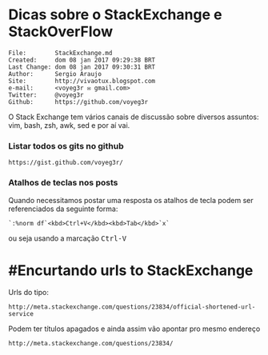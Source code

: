 # Dicas sobre o StackExchange e StackOverFlow

    File:		 StackExchange.md
    Created:	 dom 08 jan 2017 09:29:38 BRT
    Last Change: dom 08 jan 2017 09:30:31 BRT
    Author:		 Sergio Araujo
    Site:		 http://vivaotux.blogspot.com
    e-mail:      <voyeg3r ✉ gmail.com>
    Twitter:	 @voyeg3r
    Github:      https://github.com/voyeg3r

O Stack Exchange tem vários canais de discussão
sobre diversos assuntos: vim, bash, zsh, awk, sed
e por aí vai.

### Listar todos os gits no github

    https://gist.github.com/voyeg3r/


### Atalhos de teclas nos posts

Quando necessitamos postar uma resposta os atalhos de tecla
podem ser referenciados da seguinte forma:

    `:%norm df`<kbd>Ctrl+V</kbd><kbd>Tab</kbd>`x`


ou seja usando a marcação <kbd> Ctrl-V </kbd>


# #Encurtando urls to StackExchange

Urls do tipo:

    http://meta.stackexchange.com/questions/23834/official-shortened-url-service

Podem ter títulos apagados e ainda assim vão apontar pro mesmo endereço

    http://meta.stackexchange.com/questions/23834/

